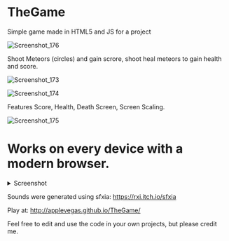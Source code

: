 # TheGame

Simple game made in HTML5 and JS for a project

![Screenshot_176](https://user-images.githubusercontent.com/40367739/110623321-be7b2980-81ad-11eb-8f01-6fae5fb9656e.png)

Shoot Meteors (circles) and gain scrore, shoot heal meteors to gain health and score.

![Screenshot_173](https://user-images.githubusercontent.com/40367739/110623258-a6a3a580-81ad-11eb-9657-03081640bd03.png)

![Screenshot_174](https://user-images.githubusercontent.com/40367739/110623287-b0c5a400-81ad-11eb-8dbd-fef80982605b.png)

Features Score, Health, Death Screen, Screen Scaling.

![Screenshot_175](https://user-images.githubusercontent.com/40367739/110623297-b4f1c180-81ad-11eb-9cb4-fa81c4443227.png)


# Works on every device with a modern browser.

<details>
  <summary>Screenshot</summary>
  
  ![IMG_2097](https://user-images.githubusercontent.com/40367739/110624498-53325700-81af-11eb-94f3-ffe2eb21bc21.PNG)
  
</details>

Sounds were generated using sfxia: https://rxi.itch.io/sfxia

Play at: http://applevegas.github.io/TheGame/

Feel free to edit and use the code in your own projects, but please credit me.
